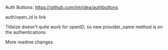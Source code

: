 Auth Buttons:
https://github.com/intridea/authbuttons

auth/open_id is link

Titleize doesn't quite work for openID, so new provider_name method is on the authentications

More readme changes.